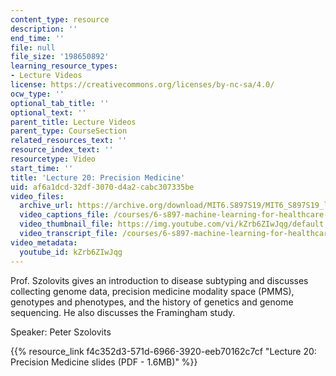 ```yaml
---
content_type: resource
description: ''
end_time: ''
file: null
file_size: '198650892'
learning_resource_types:
- Lecture Videos
license: https://creativecommons.org/licenses/by-nc-sa/4.0/
ocw_type: ''
optional_tab_title: ''
optional_text: ''
parent_title: Lecture Videos
parent_type: CourseSection
related_resources_text: ''
resource_index_text: ''
resourcetype: Video
start_time: ''
title: 'Lecture 20: Precision Medicine'
uid: af6a1dcd-32df-3070-d4a2-cabc307335be
video_files:
  archive_url: https://archive.org/download/MIT6.S897S19/MIT6_S897S19_lec20_300k.mp4
  video_captions_file: /courses/6-s897-machine-learning-for-healthcare-spring-2019/7d4ea0e4aa5055cf8711a63f9ecef870_kZrb6ZIwJqg.vtt
  video_thumbnail_file: https://img.youtube.com/vi/kZrb6ZIwJqg/default.jpg
  video_transcript_file: /courses/6-s897-machine-learning-for-healthcare-spring-2019/269f2467d11b0fa6f928a7568b4bcaec_kZrb6ZIwJqg.pdf
video_metadata:
  youtube_id: kZrb6ZIwJqg
---
```


Prof. Szolovits gives an introduction to disease subtyping and discusses collecting genome data, precision medicine modality space (PMMS), genotypes and phenotypes, and the history of genetics and genome sequencing. He also discusses the Framingham study.

Speaker: Peter Szolovits

{{% resource_link f4c352d3-571d-6966-3920-eeb70162c7cf "Lecture 20: Precision Medicine slides (PDF - 1.6MB)" %}}

